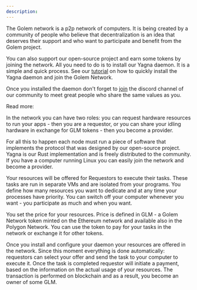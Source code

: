 ```yaml
---
description: 
---
```


The Golem network is a p2p network of computers. It is being created by a community of people who believe that decentralization is an idea that deserves their support and who want to participate and benefit from the Golem project.

You can also support our open-source project and earn some tokens by joining the network. All you need to do is to install our Yagna daemon. It is a simple and quick process. See our [tutorial](./install.md) on how to quickly install the Yagna daemon and join the Golem Network.

Once you installed the daemon don't forget to [join](https://chat.golem.network/) the discord channel of our community to meet great people who share the same values as you.

Read more:

In the network you can have two roles: you can request hardware resources to run your apps - then you are a requestor, or you can share your idling hardware in exchange for GLM tokens - then you become a provider.

For all this to happen each node must run a piece of software that implements the protocol that was designed by our open-source project. Yagna is our Rust implementation and is freely distributed to the community. If you have a computer running Linux you can easily join the network and become a provider.

Your resources will be offered for Requestors to execute their tasks. These tasks are run in separate VMs and are isolated from your programs. You define how many resources you want to dedicate and at any time your processes have priority. You can switch off your computer whenever you want - you participate as much and when you want.

You set the price for your resources. Price is defined in GLM - a Golem Network token minted on the Ethereum network and available also in the Polygon Network. You can use the token to pay for your tasks in the network or exchange it for other tokens.

Once you install and configure your daemon your resources are offered in the network. Since this moment everything is done automatically: requestors can select your offer and send the task to your computer to execute it. Once the task is completed requestor will initiate a payment, based on the information on the actual usage of your resources. The transaction is performed on blockchain and as a result, you become an owner of some GLM.  

